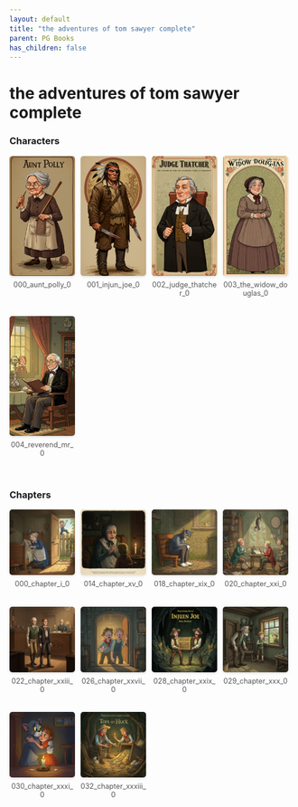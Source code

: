 ```yaml
---
layout: default
title: "the adventures of tom sawyer complete"
parent: PG Books
has_children: false
---
```



<style>
.image-gallery {
  display: flex;
  flex-wrap: wrap;
  justify-content: space-between;
  margin-bottom: 20px;
}

.image-row {
  display: flex;
  justify-content: flex-start;
  width: 100%;
  margin-bottom: 20px;
}

.image-item {
  width: 23%;
  margin-right: 2%;
  text-align: center;
}

.image-item:last-child {
  margin-right: 0;
}

.image-item img {
  width: 100%;
  height: auto;
  object-fit: cover;
  border-radius: 5px;
  box-shadow: 0 2px 4px rgba(0,0,0,0.1);
}

.image-item p {
  margin-top: 5px;
  font-size: 0.9em;
  color: #555;
}

.video-container {
  margin: 20px 0;
}
</style>


# the adventures of tom sawyer complete

<h3>Characters</h3>
<div class="image-gallery">
<div class="image-row">
  <div class="image-item">
    <img src="../../assets/pg_books_ai_generated_photos/the_adventures_of_tom_sawyer_complete/characters/000_aunt_polly_0.png" alt="000_aunt_polly_0">
    <p>000_aunt_polly_0</p>
  </div>
  <div class="image-item">
    <img src="../../assets/pg_books_ai_generated_photos/the_adventures_of_tom_sawyer_complete/characters/001_injun_joe_0.png" alt="001_injun_joe_0">
    <p>001_injun_joe_0</p>
  </div>
  <div class="image-item">
    <img src="../../assets/pg_books_ai_generated_photos/the_adventures_of_tom_sawyer_complete/characters/002_judge_thatcher_0.png" alt="002_judge_thatcher_0">
    <p>002_judge_thatcher_0</p>
  </div>
  <div class="image-item">
    <img src="../../assets/pg_books_ai_generated_photos/the_adventures_of_tom_sawyer_complete/characters/003_the_widow_douglas_0.png" alt="003_the_widow_douglas_0">
    <p>003_the_widow_douglas_0</p>
  </div>
</div>
<div class="image-row">
  <div class="image-item">
    <img src="../../assets/pg_books_ai_generated_photos/the_adventures_of_tom_sawyer_complete/characters/004_reverend_mr_0.png" alt="004_reverend_mr_0">
    <p>004_reverend_mr_0</p>
  </div>
</div>
</div>

<h3>Chapters</h3>
<div class="image-gallery">
<div class="image-row">
  <div class="image-item">
    <img src="../../assets/pg_books_ai_generated_photos/the_adventures_of_tom_sawyer_complete/chapters/000_chapter_i_0.png" alt="000_chapter_i_0">
    <p>000_chapter_i_0</p>
  </div>
  <div class="image-item">
    <img src="../../assets/pg_books_ai_generated_photos/the_adventures_of_tom_sawyer_complete/chapters/014_chapter_xv_0.png" alt="014_chapter_xv_0">
    <p>014_chapter_xv_0</p>
  </div>
  <div class="image-item">
    <img src="../../assets/pg_books_ai_generated_photos/the_adventures_of_tom_sawyer_complete/chapters/018_chapter_xix_0.png" alt="018_chapter_xix_0">
    <p>018_chapter_xix_0</p>
  </div>
  <div class="image-item">
    <img src="../../assets/pg_books_ai_generated_photos/the_adventures_of_tom_sawyer_complete/chapters/020_chapter_xxi_0.png" alt="020_chapter_xxi_0">
    <p>020_chapter_xxi_0</p>
  </div>
</div>
<div class="image-row">
  <div class="image-item">
    <img src="../../assets/pg_books_ai_generated_photos/the_adventures_of_tom_sawyer_complete/chapters/022_chapter_xxiii_0.png" alt="022_chapter_xxiii_0">
    <p>022_chapter_xxiii_0</p>
  </div>
  <div class="image-item">
    <img src="../../assets/pg_books_ai_generated_photos/the_adventures_of_tom_sawyer_complete/chapters/026_chapter_xxvii_0.png" alt="026_chapter_xxvii_0">
    <p>026_chapter_xxvii_0</p>
  </div>
  <div class="image-item">
    <img src="../../assets/pg_books_ai_generated_photos/the_adventures_of_tom_sawyer_complete/chapters/028_chapter_xxix_0.png" alt="028_chapter_xxix_0">
    <p>028_chapter_xxix_0</p>
  </div>
  <div class="image-item">
    <img src="../../assets/pg_books_ai_generated_photos/the_adventures_of_tom_sawyer_complete/chapters/029_chapter_xxx_0.png" alt="029_chapter_xxx_0">
    <p>029_chapter_xxx_0</p>
  </div>
</div>
<div class="image-row">
  <div class="image-item">
    <img src="../../assets/pg_books_ai_generated_photos/the_adventures_of_tom_sawyer_complete/chapters/030_chapter_xxxi_0.png" alt="030_chapter_xxxi_0">
    <p>030_chapter_xxxi_0</p>
  </div>
  <div class="image-item">
    <img src="../../assets/pg_books_ai_generated_photos/the_adventures_of_tom_sawyer_complete/chapters/032_chapter_xxxiii_0.png" alt="032_chapter_xxxiii_0">
    <p>032_chapter_xxxiii_0</p>
  </div>
</div>
</div>
